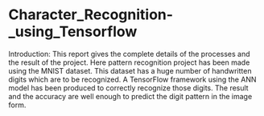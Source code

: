 # Character_Recognition-_using_Tensorflow
Introduction: This report gives the complete details of the processes and the result of the project. Here pattern recognition project has been made using the MNIST dataset. This dataset has a huge number of handwritten digits which are to be recognized. A TensorFlow framework using the ANN model has been produced to correctly recognize those digits. The result and the accuracy are well enough to predict the digit pattern in the image form.

